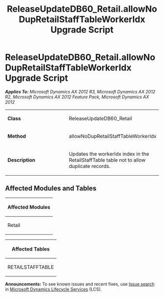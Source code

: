 ﻿---
title: ReleaseUpdateDB60_Retail.allowNoDupRetailStaffTableWorkerIdx Upgrade Script
TOCTitle: ReleaseUpdateDB60_Retail.allowNoDupRetailStaffTableWorkerIdx Upgrade Script
ms:assetid: b85a5e67-d91a-c663-0739-ca8d7b19f644
ms:mtpsurl: https://msdn.microsoft.com/en-us/library/JJ737067(v=AX.60)
ms:contentKeyID: 49710749
ms.date: 05/18/2015
mtps_version: v=AX.60
---

# ReleaseUpdateDB60\_Retail.allowNoDupRetailStaffTableWorkerIdx Upgrade Script 


_**Applies To:** Microsoft Dynamics AX 2012 R3, Microsoft Dynamics AX 2012 R2, Microsoft Dynamics AX 2012 Feature Pack, Microsoft Dynamics AX 2012_

<table>
<colgroup>
<col style="width: 50%" />
<col style="width: 50%" />
</colgroup>
<tbody>
<tr class="odd">
<td><p><strong>Class</strong></p></td>
<td><p>ReleaseUpdateDB60_Retail</p></td>
</tr>
<tr class="even">
<td><p><strong>Method</strong></p></td>
<td><p>allowNoDupRetailStaffTableWorkerIdx</p></td>
</tr>
<tr class="odd">
<td><p><strong>Description</strong></p></td>
<td><p>Updates the workerIdx index in the RetailStaffTable table not to allow duplicate records.</p></td>
</tr>
</tbody>
</table>


## Affected Modules and Tables

<table>
<colgroup>
<col style="width: 100%" />
</colgroup>
<thead>
<tr class="header">
<th><p>Affected Modules</p></th>
</tr>
</thead>
<tbody>
<tr class="odd">
<td><p>Retail</p></td>
</tr>
</tbody>
</table>


<table>
<colgroup>
<col style="width: 100%" />
</colgroup>
<thead>
<tr class="header">
<th><p>Affected Tables</p></th>
</tr>
</thead>
<tbody>
<tr class="odd">
<td><p>RETAILSTAFFTABLE</p></td>
</tr>
</tbody>
</table>

  
**Announcements:** To see known issues and recent fixes, use [Issue search](http://go.microsoft.com/fwlink/?linkid=389258) in [Microsoft Dynamics Lifecycle Services](http://go.microsoft.com/fwlink/?linkid=306505) (LCS).

